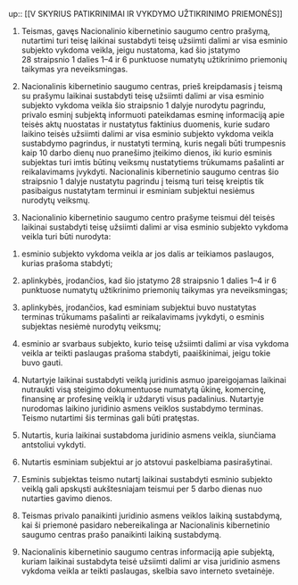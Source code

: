 up:: [[V SKYRIUS PATIKRINIMAI IR VYKDYMO UŽTIKRINIMO PRIEMONĖS]]

1. Teismas, gavęs Nacionalinio kibernetinio saugumo centro prašymą, nutartimi turi teisę laikinai sustabdyti teisę užsiimti dalimi ar visa esminio subjekto vykdoma veikla, jeigu nustatoma, kad šio įstatymo 28 straipsnio 1 dalies 1–4 ir 6 punktuose numatytų užtikrinimo priemonių taikymas yra neveiksmingas.

2. Nacionalinis kibernetinio saugumo centras, prieš kreipdamasis į teismą su prašymu laikinai sustabdyti teisę užsiimti dalimi ar visa esminio subjekto vykdoma veikla šio straipsnio 1 dalyje nurodytu pagrindu, privalo esminį subjektą informuoti pateikdamas esminę informaciją apie teisės aktų nuostatas ir nustatytus faktinius duomenis, kurie sudaro laikino teisės užsiimti dalimi ar visa esminio subjekto vykdoma veikla sustabdymo pagrindus, ir nustatyti terminą, kuris negali būti trumpesnis kaip 10 darbo dienų nuo pranešimo įteikimo dienos, iki kurio esminis subjektas turi imtis būtinų veiksmų nustatytiems trūkumams pašalinti ar reikalavimams įvykdyti. Nacionalinis kibernetinio saugumo centras šio straipsnio 1 dalyje nustatytu pagrindu į teismą turi teisę kreiptis tik pasibaigus nustatytam terminui ir esminiam subjektui nesiėmus nurodytų veiksmų.

3. Nacionalinio kibernetinio saugumo centro prašyme teismui dėl teisės laikinai sustabdyti teisę užsiimti dalimi ar visa esminio subjekto vykdoma veikla turi būti nurodyta:

1) esminio subjekto vykdoma veikla ar jos dalis ar teikiamos paslaugos, kurias prašoma stabdyti;

2) aplinkybės, įrodančios, kad šio įstatymo 28 straipsnio 1 dalies 1–4 ir 6 punktuose numatytų užtikrinimo priemonių taikymas yra neveiksmingas;

3) aplinkybės, įrodančios, kad esminiam subjektui buvo nustatytas terminas trūkumams pašalinti ar reikalavimams įvykdyti, o esminis subjektas nesiėmė nurodytų veiksmų;

4) esminio ar svarbaus subjekto, kurio teisę užsiimti dalimi ar visa vykdoma veikla ar teikti paslaugas prašoma stabdyti, paaiškinimai, jeigu tokie buvo gauti.

4. Nutartyje laikinai sustabdyti veiklą juridinis asmuo įpareigojamas laikinai nutraukti visą steigimo dokumentuose numatytą ūkinę, komercinę, finansinę ar profesinę veiklą ir uždaryti visus padalinius. Nutartyje nurodomas laikino juridinio asmens veiklos sustabdymo terminas. Teismo nutartimi šis terminas gali būti pratęstas.

5. Nutartis, kuria laikinai sustabdoma juridinio asmens veikla, siunčiama antstoliui vykdyti.

6. Nutartis esminiam subjektui ar jo atstovui paskelbiama pasirašytinai.

7. Esminis subjektas teismo nutartį laikinai sustabdyti esminio subjekto veiklą gali apskųsti aukštesniajam teismui per 5 darbo dienas nuo nutarties gavimo dienos.

8. Teismas privalo panaikinti juridinio asmens veiklos laikiną sustabdymą, kai ši priemonė pasidaro nebereikalinga ar Nacionalinis kibernetinio saugumo centras prašo panaikinti laikiną sustabdymą.

9. Nacionalinis kibernetinio saugumo centras informaciją apie subjektą, kuriam laikinai sustabdyta teisė užsiimti dalimi ar visa juridinio asmens vykdoma veikla ar teikti paslaugas, skelbia savo interneto svetainėje.